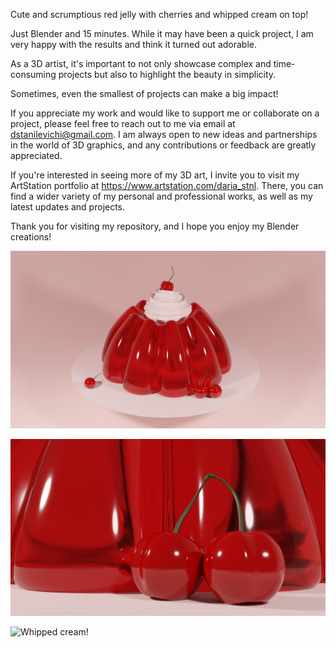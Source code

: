 Cute and scrumptious red jelly with cherries and whipped cream on top!

Just Blender and 15 minutes. While it may have been a quick project, I am very happy with the results and think it turned out adorable.

As a 3D artist, it's important to not only showcase complex and time-consuming projects but also to highlight the beauty in simplicity.

Sometimes, even the smallest of projects can make a big impact!

If you appreciate my work and would like to support me or collaborate on a project, please feel free to reach out to me via email at dstanilevichi@gmail.com. I am always open to new ideas and partnerships in the world of 3D graphics, and any contributions or feedback are greatly appreciated.

If you're interested in seeing more of my 3D art, I invite you to visit my ArtStation portfolio at https://www.artstation.com/daria_stnl. 
There, you can find a wider variety of my personal and professional works, as well as my latest updates and projects.

Thank you for visiting my repository, and I hope you enjoy my Blender creations!

![Jelly!](Images/Jelly.png)

![Jelly!](Images/Cherrys.png)

![Whipped cream!](https://github.com/dariastnl/Blender/blob/main/Jelly/Images/Cream%20on%20top.png?raw=true)
